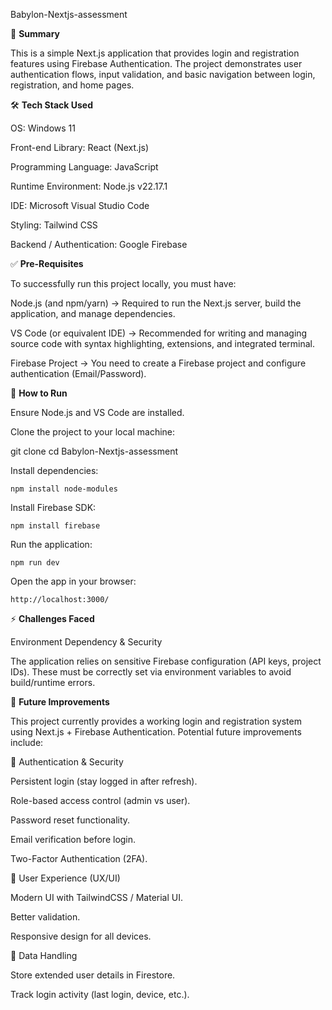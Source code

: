 Babylon-Nextjs-assessment

📌 **Summary**

This is a simple Next.js application that provides login and registration features using Firebase Authentication. The project demonstrates user authentication flows, input validation, and basic navigation between login, registration, and home pages.

🛠 **Tech Stack Used**

OS: Windows 11

Front-end Library: React (Next.js)

Programming Language: JavaScript

Runtime Environment: Node.js v22.17.1

IDE: Microsoft Visual Studio Code

Styling: Tailwind CSS

Backend / Authentication: Google Firebase

✅ **Pre-Requisites**

To successfully run this project locally, you must have:

Node.js (and npm/yarn) → Required to run the Next.js server, build the application, and manage dependencies.

VS Code (or equivalent IDE) → Recommended for writing and managing source code with syntax highlighting, extensions, and integrated terminal.

Firebase Project → You need to create a Firebase project and configure authentication (Email/Password).

🚀 **How to Run**

Ensure Node.js and VS Code are installed.

Clone the project to your local machine:

git clone <repository-url>
cd Babylon-Nextjs-assessment


Install dependencies:

``` npm install node-modules ```


Install Firebase SDK:

```npm install firebase```


Run the application:

```npm run dev```


Open the app in your browser:

```http://localhost:3000/```

⚡ **Challenges Faced**

Environment Dependency & Security

The application relies on sensitive Firebase configuration (API keys, project IDs). These must be correctly set via environment variables to avoid build/runtime errors.


🚀 **Future Improvements**

This project currently provides a working login and registration system using Next.js + Firebase Authentication.
Potential future improvements include:

🔹 Authentication & Security

Persistent login (stay logged in after refresh).

Role-based access control (admin vs user).

Password reset functionality.

Email verification before login.

Two-Factor Authentication (2FA).

🔹 User Experience (UX/UI)

Modern UI with TailwindCSS / Material UI.

Better validation.

Responsive design for all devices.

🔹 Data Handling

Store extended user details in Firestore.

Track login activity (last login, device, etc.).
